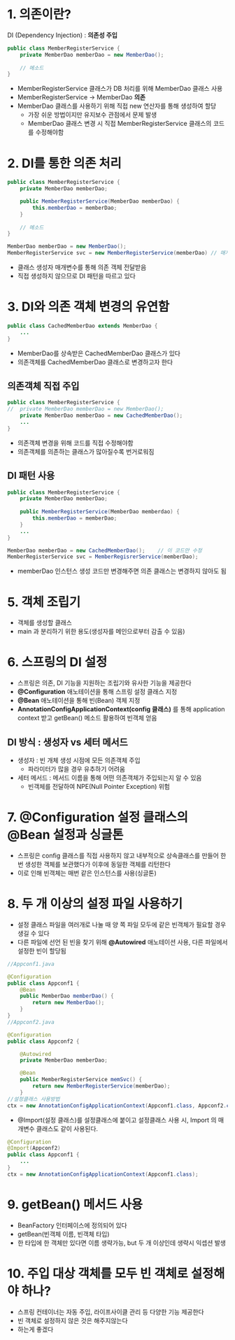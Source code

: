 # 1. 의존이란?
DI (Dependency Injection) : **의존성 주입**

```java
public class MemberRegisterService {
    private MemberDao memberDao = new MemberDao();
    
    // 메소드
}
```
- MemberRegisterService 클래스가 DB 처리를 위해 MemberDao 클래스 사용
- MemberRegisterService -> MemberDao **의존**
- MemberDao 클래스를 사용하기 위해 직접 new 연산자를 통해 생성하여 할당
    - 가장 쉬운 방법이지만 유지보수 관점에서 문제 발생
    - MemberDao 클래스 변경 시 직접 MemberRegisterService 클래스의 코드를 수정해야함

# 2. DI를 통한 의존 처리

```java
public class MemberRegisterService {
    private MemberDao memberDao;

    public MemberRegisterService(MemberDao memberDao) {
        this.memberDao = memberDao;
    }
    
    // 메소드
}

MemberDao memberDao = new MemberDao();
MemberRegisterService svc = new MemberRegisterService(memberDao) // 매개변수를 통해 의존객체 주입
```
- 클래스 생성자 매개변수를 통해 의존 객체 전달받음
- 직접 생성하지 않으므로 DI 패턴을 따르고 있다

# 3. DI와 의존 객체 변경의 유연함

```java
public class CachedMemberDao extends MemberDao {
    ...
}
```

- MemberDao를 상속받은 CachedMemberDao 클래스가 있다
- 의존객체를 CachedMemberDao 클래스로 변경하고자 한다
## 의존객체 직접 주입
```java
public class MemberRegisterService {
//  private MemberDao memberDao = new MemberDao();
    private MemberDao memberDao = new CachedMemberDao();
    ...
}
```
- 의존객체 변경을 위해 코드를 직접 수정해야함
- 의존객체를 의존하는 클래스가 많아질수록 번거로워짐

## DI 패턴 사용
```java
public class MemberRegisterService {
    private MemberDao memberDao;
    
    public MemberRegisterService(MemberDao memberdao) {
        this.memberDao = memberDao;
    }
    ...
}

MemberDao memberDao = new CachedMemberDao();    // 이 코드만 수정
MemberRegisterService svc = MemberRegisrerService(memberDao);
```
- memberDao 인스턴스 생성 코드만 변경해주면 의존 클래스는 변경하지 않아도 됨

# 5. 객체 조립기

- 객체를 생성할 클래스
- main 과 분리하기 위한 용도(생성자를 메인으로부터 감출 수 있음)

# 6. 스프링의 DI 설정

- 스프링은 의존, DI 기능을 지원하는 조립기와 유사한 기능을 제공한다
- **@Configuration** 애노테이션을 통해 스프링 설정 클래스 지정
- **@Bean** 애노테이션을 통해 빈(Bean) 객체 지정
- **AnnotationConfigApplicationContext(config 클래스)** 를 통해 application context 받고 getBean() 메소드 활용하여 빈객체 얻음

## DI 방식 : 생성자 vs 세터 메서드
- 생성자 : 빈 개체 생성 시점에 모든 의존객체 주입
    - 파라미터가 많을 경우 유추하기 어려움 
- 세터 메서드 : 메서드 이름을 통해 어떤 의존객체가 주입되는지 알 수 있음
    - 빈객체를 전달하여 NPE(Null Pointer Exception) 위험

# 7. @Configuration 설정 클래스의 @Bean 설정과 싱글톤

- 스프링은 config 클래스를 직접 사용하지 않고 내부적으로 상속클래스를 만들어 한 번 생성한 객체를 보관했다가 이후에 동일한 객체를 리턴한다
- 이로 인해 빈객체는 매번 같은 인스턴스를 사용(싱글톤)

# 8. 두 개 이상의 설정 파일 사용하기

- 설정 클래스 파일을 여러개로 나눌 때 양 쪽 파일 모두에 같은 빈객체가 필요할 경우 생길 수 있다
- 다른 파일에 선언 된 빈을 찾기 위해 **@Autowired** 애노테이션 사용, 다른 파일에서 설정한 빈이 할당됨 
```java
//Appconf1.java

@Configuration
public class Appconf1 {
    @Bean
    public MemberDao memberDao() {
        return new MemberDao();
    }
}
//Appconf2.java

@Configuration
public class Appconf2 {

    @Autowired
    private MemberDao memberDao;

    @Bean
    public MemberRegisterService memSvc() {
        return new MemberRegisterService(memberDao);
    }
//설정클래스 사용방법
ctx = new AnnotationConfigApplicationContext(Appconf1.class, Appconf2.class) // 파라미터는 가변인자
```
- @Import(설정 클래스)를 설정클래스에 붙이고 설정클래스 사용 시, Import 의 매개변수 클래스도 같이 사용된다.
```java
@Configuration
@Import(Appconf2)
public class Appconf1 {
    ...
}
ctx = new AnnotationConfigApplicationContext(Appconf1.class);
```

# 9. getBean() 메서드 사용

- BeanFactory 인터페이스에 정의되어 있다
- getBean(빈객체 이름, 빈객체 타입)
- 한 타입에 한 객체만 있다면 이름 생략가능, but 두 개 이상인데 생략시 익셉션 발생

# 10. 주입 대상 객체를 모두 빈 객체로 설정해야 하나?

- 스프링 컨테이너는 자동 주입, 라이프사이클 관리 등 다양한 기능 제공한다
- 빈 객체로 설정하지 않은 것은 해주지않는다
- 하는게 좋겠다
